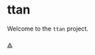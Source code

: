 # ttan
Welcome to the `ttan` project.

<!-- Discord invite: https://discord.gg/AjfAp855 -->
[🜁](https://discord.gg/AjfAp855)
